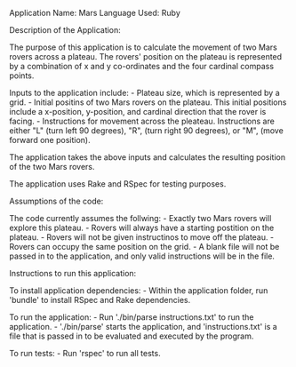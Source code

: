Application Name: Mars
Language Used: Ruby

Description of the Application: 

  The purpose of this application is to calculate the movement of two Mars rovers across a plateau. The rovers' position on the plateau is represented by a combination of x and y co-ordinates and the four cardinal compass points.

  Inputs to the application include:
    - Plateau size, which is represented by a grid. 
    - Initial positins of two Mars rovers on the plateau. This initial positions include a x-position, y-position, and cardinal direction that the rover is facing. 
    - Instructions for movement across the pleateau. Instructions are either "L" (turn left 90 degrees), "R", (turn right 90 degrees), or "M", (move forward one position). 

  The application takes the above inputs and calculates the resulting position of the two Mars rovers. 

  The application uses Rake and RSpec for testing purposes.


Assumptions of the code: 

  The code currently assumes the follwing: 
    - Exactly two Mars rovers will explore this plateau. 
    - Rovers will always have a starting postition on the plateau. 
    - Rovers will not be given instructinos to move off the plateau.
    - Rovers can occupy the same position on the grid. 
    - A blank file will not be passed in to the application, and only valid instructions will be in the file. 
      

Instructions to run this application: 

  To install application dependencies: 
    - Within the application folder, run 'bundle' to install RSpec and Rake dependencies.

  To run the application: 
    - Run './bin/parse instructions.txt' to run the application. 
      - './bin/parse' starts the application, and 'instructions.txt' is a file that is passed in to be evaluated and executed by the program. 

  To run tests:
    - Run 'rspec' to run all tests.
